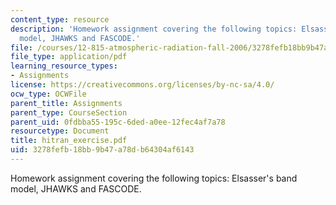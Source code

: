 ```yaml
---
content_type: resource
description: 'Homework assignment covering the following topics: Elsasser''s band
  model, JHAWKS and FASCODE.'
file: /courses/12-815-atmospheric-radiation-fall-2006/3278fefb18bb9b47a78db64304af6143_hitran_exercise.pdf
file_type: application/pdf
learning_resource_types:
- Assignments
license: https://creativecommons.org/licenses/by-nc-sa/4.0/
ocw_type: OCWFile
parent_title: Assignments
parent_type: CourseSection
parent_uid: 0fdbba55-195c-6ded-a0ee-12fec4af7a78
resourcetype: Document
title: hitran_exercise.pdf
uid: 3278fefb-18bb-9b47-a78d-b64304af6143
---
```

Homework assignment covering the following topics: Elsasser's band model, JHAWKS and FASCODE.